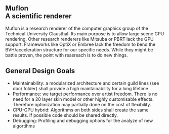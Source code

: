 Muflon\
A scientific renderer
---

Muflon is a research renderer of the computer graphics group of the Technical University Clausthal.
Its main purpose is to allow large scene GPU rendering.
Other research renderers like Mitsuba or PBRT lack the GPU support.
Frameworks like OptiX or Embree lack the freedom to bend the BVH/acceleration structure for our specific needs.
While they might be battle proven, the point with reasreach is to do new things.

General Design Goals
-
* Maintainability: a modularized architecture and certain guild lines (see doc/ folder) shall provide a high maintainability for a long lifetime
* Performance: we target performance over artist freedom. There is no need for a 20 layer skin model or other highly customisable effects. Therefore optimization may partially done on the cost of flexibility.
* CPU-GPU hybrid: Algorithms on both sides shall create the same results. If possible code should be shared directly.
* Debugging: Profiling and debugging options for the analyze of new algortihms